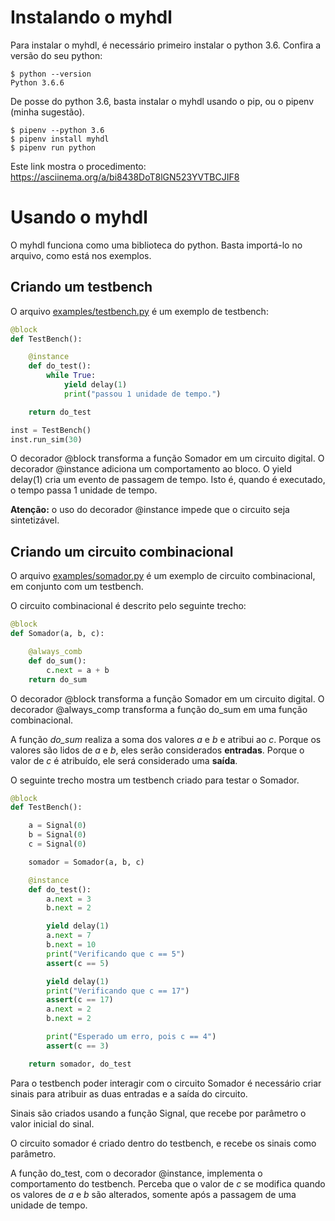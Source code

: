 
# Instalando o myhdl

Para instalar o myhdl, é necessário primeiro instalar o python 3.6. Confira a versão do seu python:

```
$ python --version
Python 3.6.6
```
De posse do python 3.6, basta instalar o myhdl usando o pip, ou o pipenv (minha sugestão).

```
$ pipenv --python 3.6
$ pipenv install myhdl
$ pipenv run python
```
Este link mostra o procedimento: https://asciinema.org/a/bi8438DoT8lGN523YVTBCJIF8

# Usando o myhdl

O myhdl funciona como uma biblioteca do python. Basta importá-lo no arquivo, como está nos exemplos.

## Criando um testbench

O arquivo [examples/testbench.py](examples/testbench.py) é um exemplo de testbench:


```python
@block
def TestBench():

    @instance
    def do_test():
        while True:
            yield delay(1)
            print("passou 1 unidade de tempo.")

    return do_test

inst = TestBench()
inst.run_sim(30)
```

O decorador @block transforma a função Somador em um circuito digital.
O decorador @instance adiciona um comportamento ao bloco.
O yield delay(1) cria um evento de passagem de tempo. Isto é, quando é executado, o tempo passa 1
unidade de tempo.

__Atenção:__ o uso do decorador @instance impede que o circuito seja sintetizável.

## Criando um circuito combinacional

O arquivo [examples/somador.py](examples/somador.py) é um exemplo de circuito combinacional,
em conjunto com um testbench.

O circuito combinacional é descrito pelo seguinte trecho:

```python
@block
def Somador(a, b, c):

    @always_comb
    def do_sum():
        c.next = a + b
    return do_sum
```
O decorador @block transforma a função Somador em um circuito digital.
O decorador @always_comp transforma a função do_sum em uma função combinacional.

A função _do_sum_ realiza a soma dos valores _a_ e _b_ e atribui ao _c_.
Porque os valores são lidos de  _a_ e _b_, eles serão considerados __entradas__.
Porque o valor de _c_ é atribuído, ele será considerado uma __saída__.


O seguinte trecho mostra um testbench criado para testar o Somador.

```python
@block
def TestBench():

    a = Signal(0)
    b = Signal(0)
    c = Signal(0)

    somador = Somador(a, b, c)

    @instance
    def do_test():
        a.next = 3
        b.next = 2

        yield delay(1)
        a.next = 7
        b.next = 10
        print("Verificando que c == 5")
        assert(c == 5)

        yield delay(1)
        print("Verificando que c == 17")
        assert(c == 17)
        a.next = 2
        b.next = 2

        print("Esperado um erro, pois c == 4")
        assert(c == 3)

    return somador, do_test
```

Para o testbench poder interagir com o circuito Somador é necessário criar sinais
para atribuir as duas entradas e a saída do circuito.

Sinais são criados usando a função Signal, que recebe por parâmetro o valor inicial do sinal.

O circuito somador é criado dentro do testbench, e recebe os sinais como parâmetro.

A função do_test, com o decorador @instance, implementa o comportamento do testbench.
Perceba que o valor de _c_ se modifica quando os valores de _a_ e _b_ são alterados, somente após a passagem de uma unidade de tempo.
